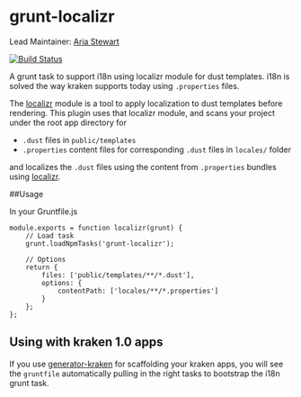 grunt-localizr
==============

Lead Maintainer: [Aria Stewart](https://github.com/aredridel)  

[![Build Status](https://travis-ci.org/krakenjs/grunt-localizr.svg?branch=master)](https://travis-ci.org/krakenjs/grunt-localizr)

A grunt task to support i18n using localizr module for dust templates. i18n is solved the way kraken supports today using `.properties` files.

The [localizr](https://github.com/krakenjs/localizr) module is a tool to apply localization to dust templates before rendering.
This plugin uses that localizr module, and scans your project under the root app directory for

* `.dust` files in `public/templates`
* `.properties` content files for corresponding `.dust` files in `locales/` folder

and localizes the `.dust` files using the content from `.properties` bundles using [localizr](https://github.com/krakenjs/localizr).

##Usage

In your Gruntfile.js

```
module.exports = function localizr(grunt) {
	// Load task
	grunt.loadNpmTasks('grunt-localizr');

	// Options
	return {
	    files: ['public/templates/**/*.dust'],
        options: {
            contentPath: ['locales/**/*.properties']
        }
	};
};

```

## Using with kraken 1.0 apps
If you use [generator-kraken](https://github.com/krakenjs/grunt-localizr) for scaffolding your kraken apps, you will see
the `gruntfile` automatically pulling in the right tasks to bootstrap the i18n grunt task.



